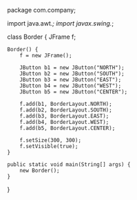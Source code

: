 package com.company;

import java.awt.*;
import javax.swing.*;

class Border {
JFrame f;

    Border() {
        f = new JFrame();

        JButton b1 = new JButton("NORTH");
        JButton b2 = new JButton("SOUTH");
        JButton b3 = new JButton("EAST");
        JButton b4 = new JButton("WEST");
        JButton b5 = new JButton("CENTER");

        f.add(b1, BorderLayout.NORTH);
        f.add(b2, BorderLayout.SOUTH);
        f.add(b3, BorderLayout.EAST);
        f.add(b4, BorderLayout.WEST);
        f.add(b5, BorderLayout.CENTER);

        f.setSize(300, 300);
        f.setVisible(true);
    }

    public static void main(String[] args) {
        new Border();
    }

}